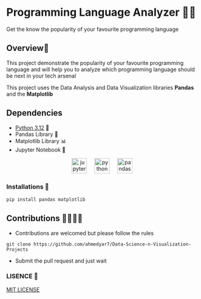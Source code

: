 # Programming Language Analyzer 👨‍💻

Get the know the popularity of your favourite programming language

## Overview📜

This project demonstrate the popularity of your favourite programming language and will help you to analyze which programming language should be next in your tech arsenal

This project uses the Data Analysis and Data Visualization libraries
**Pandas** and the **Matplotlib**

## Dependencies

- [Python 3.12](https://python.org) 🐍
- Pandas Library 🐼
- Matplotlib Library 📊
- Jupyter Notebook 📓

<div align="center">
  <img src="https://cdn.jsdelivr.net/gh/devicons/devicon/icons/jupyter/jupyter-original.svg" height="40" alt="jupyter logo"  />
  <img width="12" />
  <img src="https://cdn.jsdelivr.net/gh/devicons/devicon/icons/python/python-original.svg" height="40" alt="python logo"  />
  <img width="12" />
  <img src="https://cdn.jsdelivr.net/gh/devicons/devicon/icons/pandas/pandas-original.svg" height="40" alt="pandas logo"  />
</div>

###

### Installations 💾

```bash
pip install pandas matplotlib

```

## Contributions 🙋‍♂️🙋‍♀️

- Contributions are welcomed but please follow the rules

```
git clone https://github.com/ahmedyar7/Data-Science-n-Visualization-Projects
```

- Submit the pull request and just wait

### LISENCE 📄

[MIT LICENSE](LICENSE)
